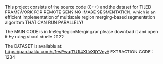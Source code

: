 This project consists of the source code (C++) and the dataset for TILED FRAMEWORK FOR REMOTE SENSING IMAGE SEGMENTATION, which is an efficient implementation of multiscale region merging-based segmentation algorithm THAT CAN RUN PARALLELY!

The MAIN CODE is in ImSegRegionMerging.rar  please download it and open it by using visual studio 2022

The DATASET is available at: https://pan.baidu.com/s/1esPwqfTU1l4XhVXIjYVeyA
EXTRACTION CODE：1234
